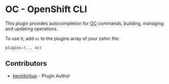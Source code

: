 # OC - OpenShift CLI

This plugin provides autocompletion for [OC](https://docs.openshift.com/container-platform/latest/cli_reference/openshift_cli/getting-started-cli.html) commands, building, managing and updating operations.

To use it, add `oc` to the plugins array of your zshrc file:

```bash
plugins=(... oc)
```

## Contributors

- [kevinkirkup](https://github.com/kevinkirkup) - Plugin Author
